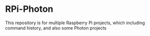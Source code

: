 # RPi-Photon
This repository is for multiple Raspberry Pi projects, which including command history, and also some Photon projects